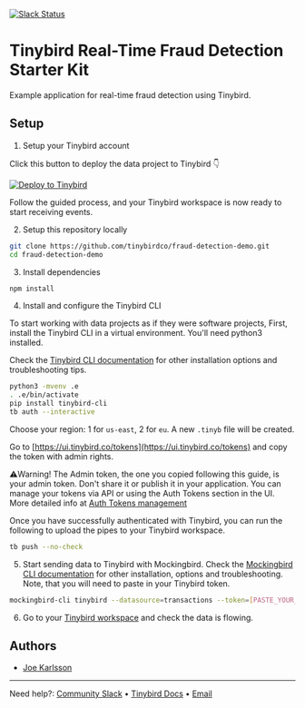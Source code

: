 <p>
  <a href="https://www.tinybird.co/join-our-slack-community"><img alt="Slack Status" src="https://img.shields.io/badge/slack-chat-1FCC83?style=flat&logo=slack"></a>
</p>

# Tinybird Real-Time Fraud Detection Starter Kit

Example application for real-time fraud detection using Tinybird.

## Setup

1. Setup your Tinybird account

Click this button to deploy the data project to Tinybird 👇

[![Deploy to Tinybird](https://cdn.tinybird.co/button)](https://ui.tinybird.co/workspaces/new?name=fraud_detection_demo)

Follow the guided process, and your Tinybird workspace is now ready to start receiving events.

2. Setup this repository locally

```bash
git clone https://github.com/tinybirdco/fraud-detection-demo.git
cd fraud-detection-demo
```

3. Install dependencies

```bash
npm install
```

4. Install and configure the Tinybird CLI

To start working with data projects as if they were software projects, First, install the Tinybird CLI in a virtual environment.
You'll need python3 installed.

Check the [Tinybird CLI documentation](https://docs.tinybird.co/cli.html) for other installation options and troubleshooting tips.

```bash
python3 -mvenv .e
. .e/bin/activate
pip install tinybird-cli
tb auth --interactive
```

Choose your region: 1 for `us-east`, 2 for `eu`. A new `.tinyb` file will be created.

Go to [https://ui.tinybird.co/tokens](https://ui.tinybird.co/tokens) and copy the token with admin rights.

⚠️Warning! The Admin token, the one you copied following this guide, is your admin token. Don't share it or publish it in your application. You can manage your tokens via API or using the Auth Tokens section in the UI. More detailed info at [Auth Tokens management](https://www.tinybird.co/docs/api-reference/token-api.html)

Once you have successfully authenticated with Tinybird, you can run the following to upload the pipes to your Tinybird workspace.

```bash
tb push --no-check
```

5. Start sending data to Tinybird with Mockingbird. Check the [Mockingbird CLI documentation](https://mockingbird.tinybird.co/docs) for other installation, options and troubleshooting. Note, that you will need to paste in your Tinybird token.

```bash
mockingbird-cli tinybird --datasource=transactions --token=[PASTE_YOUR_TOKEN_FROM_TINYBIRD] --endpoint=eu_gcp --schema='schema.json' --eps 100
```

6. Go to your [Tinybird workspace](https://ui.tinybird.co) and check the data is flowing.

## Authors

- [Joe Karlsson](https://github.com/sergewilfried)

---

Need help?: [Community Slack](https://www.tinybird.co/join-our-slack-community) &bull; [Tinybird Docs](https://docs.tinybird.co/) &bull; [Email](mailto:assistance@bangre.co)
